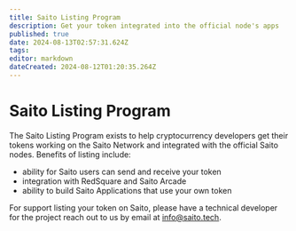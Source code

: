 ```yaml
---
title: Saito Listing Program
description: Get your token integrated into the official node's apps
published: true
date: 2024-08-13T02:57:31.624Z
tags: 
editor: markdown
dateCreated: 2024-08-12T01:20:35.264Z
---
```


# Saito Listing Program

The Saito Listing Program exists to help cryptocurrency developers get their tokens working on the Saito Network and integrated with the official Saito nodes. Benefits of listing include:

* ability for Saito users can send and receive your token
* integration with RedSquare and Saito Arcade
* ability to build Saito Applications that use your own token

For support listing your token on Saito, please have a technical developer for the project reach out to us by email at info@saito.tech.
